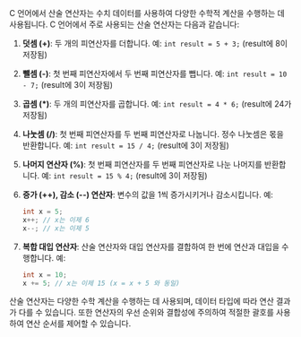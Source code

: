 C 언어에서 산술 연산자는 수치 데이터를 사용하여 다양한 수학적 계산을 수행하는 데 사용됩니다. C 언어에서 주로 사용되는 산술 연산자는 다음과 같습니다:

1. **덧셈 (+)**: 두 개의 피연산자를 더합니다.
   예: `int result = 5 + 3;` (result에 8이 저장됨)

2. **뺄셈 (-)**: 첫 번째 피연산자에서 두 번째 피연산자를 뺍니다.
   예: `int result = 10 - 7;` (result에 3이 저장됨)

3. **곱셈 (*)**: 두 개의 피연산자를 곱합니다.
   예: `int result = 4 * 6;` (result에 24가 저장됨)

4. **나눗셈 (/)**: 첫 번째 피연산자를 두 번째 피연산자로 나눕니다. 정수 나눗셈은 몫을 반환합니다.
   예: `int result = 15 / 4;` (result에 3이 저장됨)

5. **나머지 연산자 (%)**: 첫 번째 피연산자를 두 번째 피연산자로 나눈 나머지를 반환합니다.
   예: `int result = 15 % 4;` (result에 3이 저장됨)

6. **증가 (++), 감소 (--) 연산자**: 변수의 값을 1씩 증가시키거나 감소시킵니다.
   예: 
   ```c
   int x = 5;
   x++; // x는 이제 6
   x--; // x는 이제 5
   ```

7. **복합 대입 연산자**: 산술 연산자와 대입 연산자를 결합하여 한 번에 연산과 대입을 수행합니다.
   예:
   ```c
   int x = 10;
   x += 5; // x는 이제 15 (x = x + 5 와 동일)
   ```

산술 연산자는 다양한 수학 계산을 수행하는 데 사용되며, 데이터 타입에 따라 연산 결과가 다를 수 있습니다. 또한 연산자의 우선 순위와 결합성에 주의하여 적절한 괄호를 사용하여 연산 순서를 제어할 수 있습니다.
